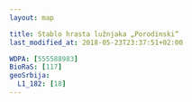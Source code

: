 ```yaml
---
layout: map

title: Stablo hrasta lužnjaka „Porodinski“
last_modified_at: 2018-05-23T23:37:51+02:00

WDPA: [555588983]
BioRaS: [117]
geoSrbija:
  L1_182: [18]
---
```

